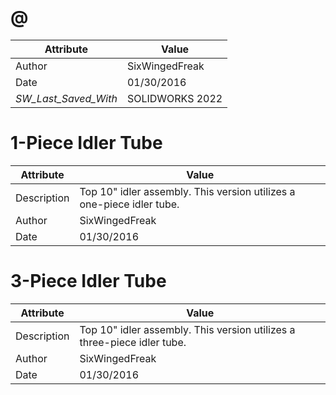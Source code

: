 # @
| Attribute | Value |
| ---  | ---     |
| Author | SixWingedFreak |
| Date | 01/30/2016 |
| _SW_Last_Saved_With_ | SOLIDWORKS 2022 |
# 1-Piece Idler Tube
| Attribute | Value |
| ---  | ---     |
| Description | Top 10&quot; idler assembly. This version utilizes a one-piece idler tube. |
| Author | SixWingedFreak |
| Date | 01/30/2016 |
# 3-Piece Idler Tube
| Attribute | Value |
| ---  | ---     |
| Description | Top 10&quot; idler assembly. This version utilizes a three-piece idler tube. |
| Author | SixWingedFreak |
| Date | 01/30/2016 |
